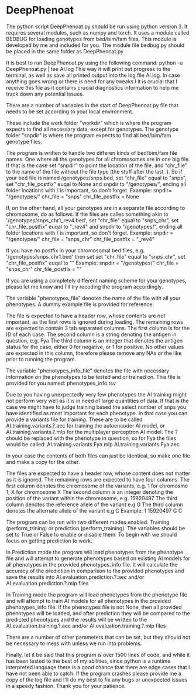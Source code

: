 # DeepPhenoat
The python script DeepPhenoat.py should be run using python version 3.
It requires several modules, such as numpy and torch.
It uses a module called BEDBUG for loading genotypes from bed/bim/fam files. This module is developed by me and included for you. The module file bedbug.py should be placed in the same folder as DeepPhenoat.py

It is best to run DeepPhenoat.py using the following command: 
python -u DeepPhenoat.py | tee AI.log
This way it will print out progress to the terminal, as well as save all printed output into the log file AI.log. In case anything goes wrong or there is need for any tweaks I it is crucial that I receive this file as it contains crucial diagnostics information to help me track down any potential issues. 

There are a number of variables in the start of DeepPhenoat.py file that needs to be set according to your local environment.

These include the work folder "workdir" which is where the program expects to find all necessary data, except for genotypes.
The genotype folder "snpdir" is where the program expects to find all bed/bim/fam genotype files.

The program is written to handle two differen kinds of bed/bim/fam file names. One where all the genotypes for all chromosomes are in one big file.
If that is the case set "snpdir" to point the location of the file, and "chr_file" to the name of the file without the file type (the stuff after the last .).
So if your bed file is named /genotypes/snps.bed, set "chr_file" equal to "snps", set "chr_file_postfix" euqal to None and snpdir to "/genotypes/", ending all folder locations with / is important, so don't forget.
Example:
snpdir= "/genotypes/"
chr_file = "snps"
chr_file_postfix = None

If, on the other hand, all your genotypes are in a separate file according to chromosome, do as follows.
If the files are calles something akin to '/genotypes/snps_chr1_rev4.bed', set "chr_file" equal to "snps_chr", set "chr_file_postfix" euqal to  "_rev4" and snpdir to "/genotypes/", ending all folder locations with / is important, so don't forget.
Example:
snpdir = "/genotypes/"
chr_file = "snps_chr"
chr_file_postfix = "_rev4"

If you have no postfix in your chromosomal bed files, e.g. '/genotypes/snps_chr1.bed' then set set "chr_file" equal to "snps_chr", set "chr_file_postfix" euqal to ""
Example:
snpdir = "/genotypes/"
chr_file = "snps_chr"
chr_file_postfix = ""

If you are using a completely different naming scheme for your genotypes, please let me know and I'll try recoding the program accordingly.

The variable "phenotypes_file" denotes the name of the file with all your phenotypes. A dummy example file is provided for reference.

The file is expected to have a header row, whose contents are not important, as the first rows is ignored during loading.
The remaining rows are expected to contain 3 tab separated columns.
The first column is for the ID of each case.
The second column is a string denoting the antigen in question, e.g. Fya
The third column is an integer that denotes the antigen status for the case, either 0 for negative, or 1 for positive. No other values are expected in this column, therefore please remove any NAs or the like prior to running the program.

The variable "phenotypes_info_file" denotes the file with necessary information on the phenotypes to be tested and or trained on.
This file is provided for you named: phenotypes_info.tsv

Due to you having unexpectedly very few phenotypes the AI training might not perform very well as it is in need of large quantities of data. If that is the case we might have to judge training based the select number of snps you have identified as most important for each phenotype.
In that case you can provide a variants file for training. These are to be called AI.training.variants.?.aec for training the autoencoder AI model, or AI.training.variants.?.mlp for the multiplayer perceptron AI model. The ? should be replaced with the phenotype in question, so for Fya the files would be called:
AI.training.variants.Fya.mlp
AI.training.variants.Fya.aec

In your case the contents of both files can just be identical, so make one file and make a copy for the other.

The files are expected to have a header row, whose content does not matter as it is ignored.
The remaining rows are expected to have four columns.
The first column denotes the chromosome of the variants, e.g. 1 for chromosme 1, X for chromosome X
The second column is an integer denoting the position of the variant within the chromosome, e.g. 15920497
The third column denotes the reference allele of the variant e.g G
The third column denotes the alternate allele of the variant e.g C
Example:
1	15920497	G	C

The program can be run with two different modes enabled. Training (perform_trining) or prediction (perform_training). The variables should be set to True or False to enable or disable them. To begin with we should focus on getting prediction to work.

In Prediction mode the program will load phenotypes from the phenotype file and will attempt to generate phenotypes based on existing AI models for all phenotypes in the provided phenotypes_info file. It will calculate the accuracy of the prediction in comparison to the provided phenotypes and save the results into AI.evaluation.prediction.?.aec and/or AI.evaluation.prediction.?.mlp files

In Training mode the program will load phenotypes from the phenotype file and will attempt to train AI models for all phenotypes in the provided phenotypes_info file. If the phenotypes file is not None, then all provided phenotypes will be loaded, and after prediction they will be compared to the predicted phenotypes and the results will be written to the AI.evaluation.training.?.aec and/or AI.evaluation.training.?.mlp files

There are a number of other parameters that can be set, but they should not be necessary to mess with unless we run into problems.

Finally, let it be said that this program is over 1500 lines of code, and while it has been tested to the best of my abilities, since python is a runtime interpreted language there is a good chance that there are edge cases that I have not been able to catch. If the program crashes please provide me a copy of the log file and I'll do my best to fix any bugs or unexpected issues in a speedy fashion. Thank you for your patience.
